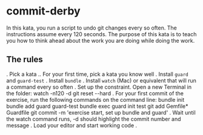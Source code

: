 # commit-derby

In this kata, you run a script to undo git changes every so often. The instructions assume every 120 seconds.
The purpose of this kata is to teach you how to think ahead about the work you are doing while doing the work.

## The rules

. Pick a kata
.. For your first time, pick a kata you know well
. Install `guard` and `guard-test`
. Install `bundle`
. Install `watch` (Mac) or equivalent that will run a command every so often
. Set up the constraint. Open a new Terminal in the folder:
    watch -n120 -d git reset --hard
. For your first commit of the exercise, run the following commands on the command line:
    bundle init
    bundle add guard guard-test
    bundle exec guard init test
    git add Gemfile* Guardfile
    git commit -m 'exercise start, set up bundle and guard'
. Wait until the watch command runs, -d should highlight the commit number and message
. Load your editor and start working
    code .